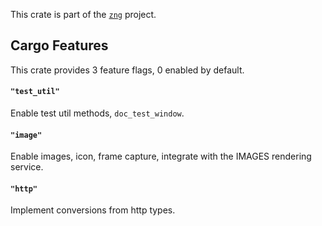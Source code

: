 <!--do doc --readme header-->
This crate is part of the [`zng`](https://github.com/zng-ui/zng?tab=readme-ov-file#crates) project.


<!--do doc --readme features-->
## Cargo Features

This crate provides 3 feature flags, 0 enabled by default.

#### `"test_util"`
Enable test util methods, `doc_test_window`.

#### `"image"`
Enable images, icon, frame capture, integrate with the IMAGES rendering service.

#### `"http"`
Implement conversions from http types.

<!--do doc --readme #SECTION-END-->


